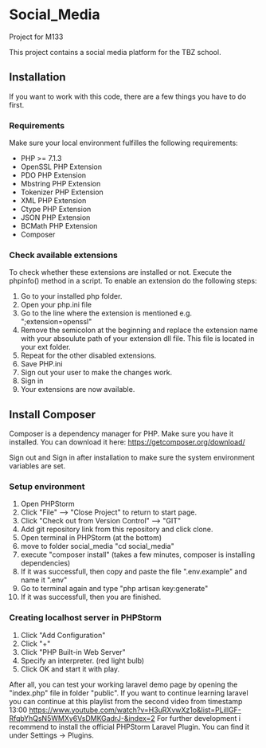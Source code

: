 # Social_Media
Project for M133

This project contains a social media platform for the TBZ school.

## Installation
If you want to work with this code, there are a few things you have to do first. 

### Requirements
Make sure your local environment fulfilles the following requirements:
* PHP >= 7.1.3
* OpenSSL PHP Extension
* PDO PHP Extension
* Mbstring PHP Extension
* Tokenizer PHP Extension
* XML PHP Extension
* Ctype PHP Extension
* JSON PHP Extension
* BCMath PHP Extension
* Composer

### Check available extensions
To check whether these extensions are installed or not. Execute the phpinfo() method in a script.
To enable an extension do the following steps:
1. Go to your installed php folder.
2. Open your php.ini file
3. Go to the line where the extension is mentioned e.g. ";extension=openssl"
4. Remove the semicolon at the beginning and replace the extension name with your absoulute path of your extension dll file. This file is located in your ext folder.
5. Repeat for the other disabled extensions.
6. Save PHP.ini
7. Sign out your user to make the changes work.
8. Sign in
9. Your extensions are now available.

## Install Composer
Composer is a dependency manager for PHP. Make sure you have it installed. 
You can download it here: https://getcomposer.org/download/

Sign out and Sign in after installation to make sure the system environment variables are set.

### Setup environment
1. Open PHPStorm
2. Click "File" --> "Close Project" to return to start page.
3. Click "Check out from Version Control" --> "GIT"
4. Add git repository link from this repository and click clone.
5. Open terminal in PHPStorm (at the bottom)
6. move to folder social_media "cd social_media"
7. execute "composer install" (takes a few minutes, composer is installing dependencies)
8. If it was successfull, then copy and paste the file ".env.example" and name it ".env"
9. Go to terminal again and type "php artisan key:generate"
10. If it was successfull, then you are finished.

### Creating localhost server in PHPStorm
1. Click "Add Configuration"
2. Click "+"
3. Click "PHP Built-in Web Server"
4. Specify an interpreter. (red light bulb)
5. Click OK and start it with play.

After all, you can test your working laravel demo page by opening the "index.php" file in folder "public".
If you want to continue learning laravel you can continue at this playlist from the second video from timestamp 13:00
https://www.youtube.com/watch?v=H3uRXvwXz1o&list=PLillGF-RfqbYhQsN5WMXy6VsDMKGadrJ-&index=2
For further development i recommend to install the official PHPStorm Laravel Plugin. You can find it under Settings -> Plugins.

